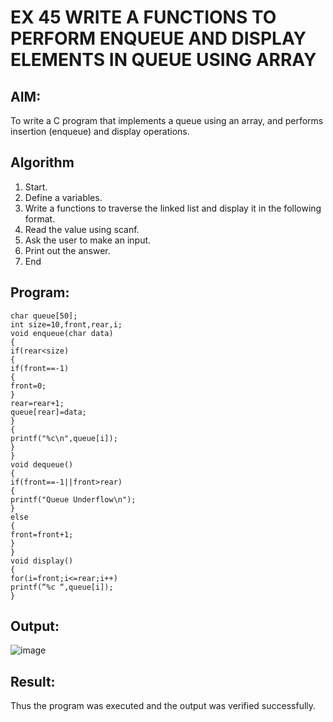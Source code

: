 # EX 45 WRITE A FUNCTIONS TO PERFORM ENQUEUE AND DISPLAY ELEMENTS IN QUEUE USING ARRAY
## AIM:
To write a C program that implements a queue using an array, and performs insertion (enqueue) and display operations. 

## Algorithm
1.	Start.
2.	Define a variables.
3.	Write a functions to traverse the linked list and display it in the following format.
4.	Read the value using scanf.
5.	Ask the user to make an input.
6.	Print out the answer.
7.	End

## Program:
```
char queue[50];
int size=10,front,rear,i;
void enqueue(char data)
{
if(rear<size)
{
if(front==-1)
{
front=0;
}
rear=rear+1;
queue[rear]=data;
}
{
printf("%c\n",queue[i]);
}
}
void dequeue()
{
if(front==-1||front>rear)
{
printf("Queue Underflow\n");
}
else
{
front=front+1;
}
}
void display()
{
for(i=front;i<=rear;i++)
printf(“%c “,queue[i]);
}

```

## Output:

![image](https://github.com/user-attachments/assets/2b441216-370f-440e-97b4-1652ae1922be)


## Result:
Thus the program was executed and the output was verified successfully.
